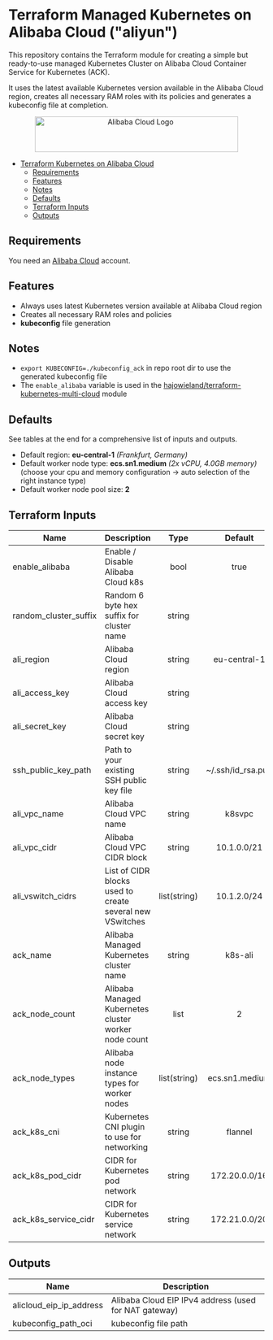 # Terraform Managed Kubernetes on Alibaba Cloud ("aliyun")

This repository contains the Terraform module for creating a simple but ready-to-use managed Kubernetes Cluster on Alibaba Cloud Container Service for Kubernetes (ACK).

It uses the latest available Kubernetes version available in the Alibaba Cloud region, creates all necessary RAM roles with its policies and generates a kubeconfig file at completion.


<p align="center">
<img alt="Alibaba Cloud Logo" width="400" height="70" src="https://upload.wikimedia.org/wikipedia/commons/4/40/Alibaba-cloud-logo-grey-2-01.png">
</p>


- [Terraform Kubernetes on Alibaba Cloud](#Terraform-Kubernetes-on-Alibaba-Cloud)
  - [Requirements](#Requirements)
  - [Features](#Features)
  - [Notes](#Notes)
  - [Defaults](#Defaults)
  - [Terraform Inputs](#Terraform-Inputs)
  - [Outputs](#Outputs)


## Requirements

You need an [Alibaba Cloud](https://portal.aws.amazon.com/gp/aws/developer/registration/index.html) account.


## Features

* Always uses latest Kubernetes version available at Alibaba Cloud region
* Creates all necessary RAM roles and policies 
* **kubeconfig** file generation


## Notes

* `export KUBECONFIG=./kubeconfig_ack` in repo root dir to use the generated kubeconfig file
* The `enable_alibaba` variable is used in the [hajowieland/terraform-kubernetes-multi-cloud](https://github.com/hajowieland/terraform-kubernetes-multi-cloud) module


## Defaults

See tables at the end for a comprehensive list of inputs and outputs.


* Default region: **eu-central-1** _(Frankfurt, Germany)_
* Default worker node type: **ecs.sn1.medium** _(2x vCPU, 4.0GB memory)_ (choose your cpu and memory configuration -> auto selection of the right instance type)
* Default worker node pool size: **2**



## Terraform Inputs

| Name | Description | Type | Default | Required |
|------|-------------|:----:|:-----:|:-----:|
| enable_alibaba | Enable / Disable Alibaba Cloud k8s  | bool | true | yes |
| random_cluster_suffix | Random 6 byte hex suffix for cluster name | string |  | no|
| ali_region | Alibaba Cloud region | string | eu-central-1 | no |
| ali_access_key | Alibaba Cloud access key | string |   | yes |
| ali_secret_key | Alibaba Cloud secret key | string |  | yes |
| ssh_public_key_path | Path to your existing SSH public key file | string | ~/.ssh/id_rsa.pub | no |
| ali_vpc_name | Alibaba Cloud VPC name | string | k8svpc | no |
| ali_vpc_cidr | Alibaba Cloud VPC CIDR block | string | 10.1.0.0/21 | no |
| ali_vswitch_cidrs | List of CIDR blocks used to create several new VSwitches | list(string) | 10.1.2.0/24 | no |
| ack_name | Alibaba Managed Kubernetes cluster name | string | k8s-ali | no |
| ack_node_count | Alibaba Managed Kubernetes cluster worker node count | list | 2 | no |
| ack_node_types | Alibaba node instance types for worker nodes | list(string) | ecs.sn1.medium | no |
| ack_k8s_cni | Kubernetes CNI plugin to use for networking | string | flannel | no |
| ack_k8s_pod_cidr | CIDR for Kubernetes pod network | string | 172.20.0.0/16 | no |
| ack_k8s_service_cidr | CIDR for Kubernetes service network | string | 172.21.0.0/20 | no |



## Outputs

| Name | Description |
|------|-------------|
| alicloud_eip_ip_address | Alibaba Cloud EIP IPv4 address (used for NAT gateway) |
| kubeconfig_path_oci | kubeconfig file path |

